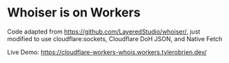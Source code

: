 # Whoiser is on Workers

Code adapted from https://github.com/LayeredStudio/whoiser/, just modified to use cloudflare:sockets, Cloudflare DoH JSON, and Native Fetch

Live Demo: https://cloudflare-workers-whois.workers.tylerobrien.dev/
